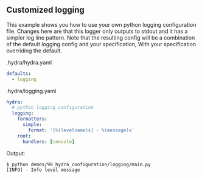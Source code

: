 ## Customized logging

This example shows you how to use your own python logging configuration file.
Changes here are that this logger only outputs to stdout and it has a simpler log line pattern.
Note that the resulting config will be a combination of the default logging config and your specification,
With your specification overriding the default.

.hydra/hydra.yaml
```yaml
defaults:
  - logging
```

.hydra/logging.yaml
```yaml
hydra:
  # python logging configuration
  logging:
    formatters:
      simple:
        format: '[%(levelname)s] - %(message)s'
    root:
      handlers: [console]
```
 
Output:

```bash
$ python demos/99_hydra_configuration/logging/main.py
[INFO] - Info level message
```